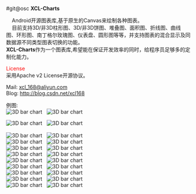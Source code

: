 #git@osc
 <b>XCL-Charts</b>
 
 &nbsp;&nbsp;&nbsp;&nbsp;Android开源图表库,基于原生的Canvas来绘制各种图表。<br/>
&nbsp;&nbsp;&nbsp;&nbsp;目前支持3D/非3D柱形图、3D/非3D饼图、堆叠图、面积图、折线图、曲线图、环形图、南丁格尔玫瑰图、仪表盘、圆形图等等，并支持图表的混合显示及同数据源不同类型图表切换的功能。<br/>
  <b>XCL-Charts</b>作为一个图表库,希望能在保证开发效率的同时，给程序员足够多的定制化能力。 <br/>
 
 
 
 <font color ='red'>License</font><br/>
      采用Apache v2 License开源协议。<br/>
 
 Mail: xcl_168@aliyun.com <br/>
 Blog: http://blog.csdn.net/xcl168
 <br/>

 例图:
 <br/>
 <img src="http://img.blog.csdn.net/20140611213206921?watermark/2/text/aHR0cDovL2Jsb2cuY3Nkbi5uZXQveGNsMTY4/font/5a6L5L2T/fontsize/400/fill/I0JBQkFCMA==/dissolve/70/gravity/Center" alt="3D bar chart" />
  &nbsp;
  <img src="http://img.blog.csdn.net/20140611213233687?watermark/2/text/aHR0cDovL2Jsb2cuY3Nkbi5uZXQveGNsMTY4/font/5a6L5L2T/fontsize/400/fill/I0JBQkFCMA==/dissolve/70/gravity/Center" alt="3D bar chart" />
  <br/>
  
  <img src="http://img.blog.csdn.net/20140611213310468?watermark/2/text/aHR0cDovL2Jsb2cuY3Nkbi5uZXQveGNsMTY4/font/5a6L5L2T/fontsize/400/fill/I0JBQkFCMA==/dissolve/70/gravity/Center" alt="3D bar chart" />
  &nbsp;
 <img src="http://img.blog.csdn.net/20140611213335156?watermark/2/text/aHR0cDovL2Jsb2cuY3Nkbi5uZXQveGNsMTY4/font/5a6L5L2T/fontsize/400/fill/I0JBQkFCMA==/dissolve/70/gravity/Center" alt="3D bar chart" />
  <br/>
  
  <br/>
  <img src="http://img.blog.csdn.net/20140611213359250?watermark/2/text/aHR0cDovL2Jsb2cuY3Nkbi5uZXQveGNsMTY4/font/5a6L5L2T/fontsize/400/fill/I0JBQkFCMA==/dissolve/70/gravity/Center" alt="3D bar chart" />
&nbsp;
  <img src="http://img.blog.csdn.net/20140611213416625?watermark/2/text/aHR0cDovL2Jsb2cuY3Nkbi5uZXQveGNsMTY4/font/5a6L5L2T/fontsize/400/fill/I0JBQkFCMA==/dissolve/70/gravity/Center" alt="3D bar chart" />
  
   <br/>
   <img src="http://img.blog.csdn.net/20140611213451328?watermark/2/text/aHR0cDovL2Jsb2cuY3Nkbi5uZXQveGNsMTY4/font/5a6L5L2T/fontsize/400/fill/I0JBQkFCMA==/dissolve/70/gravity/Center" alt="3D bar chart" />
  &nbsp;
  <img src="http://img.blog.csdn.net/20140611213512890?watermark/2/text/aHR0cDovL2Jsb2cuY3Nkbi5uZXQveGNsMTY4/font/5a6L5L2T/fontsize/400/fill/I0JBQkFCMA==/dissolve/70/gravity/Center" alt="3D bar chart" />
  <br/>
  
  <img src="http://img.blog.csdn.net/20140611213603093?watermark/2/text/aHR0cDovL2Jsb2cuY3Nkbi5uZXQveGNsMTY4/font/5a6L5L2T/fontsize/400/fill/I0JBQkFCMA==/dissolve/70/gravity/Center" alt="3D bar chart" />
  &nbsp;
 <img src="http://img.blog.csdn.net/20140611213636640?watermark/2/text/aHR0cDovL2Jsb2cuY3Nkbi5uZXQveGNsMTY4/font/5a6L5L2T/fontsize/400/fill/I0JBQkFCMA==/dissolve/70/gravity/Center" alt="3D bar chart" />
  <br/>
  
  <img src="http://img.blog.csdn.net/20140611213655281?watermark/2/text/aHR0cDovL2Jsb2cuY3Nkbi5uZXQveGNsMTY4/font/5a6L5L2T/fontsize/400/fill/I0JBQkFCMA==/dissolve/70/gravity/Center" alt="3D bar chart" />
  &nbsp;
    <img src="http://img.blog.csdn.net/20140611213715609?watermark/2/text/aHR0cDovL2Jsb2cuY3Nkbi5uZXQveGNsMTY4/font/5a6L5L2T/fontsize/400/fill/I0JBQkFCMA==/dissolve/70/gravity/Center" alt="3D bar chart" />
  <br/>
  
  <img src="http://img.blog.csdn.net/20140611213735312?watermark/2/text/aHR0cDovL2Jsb2cuY3Nkbi5uZXQveGNsMTY4/font/5a6L5L2T/fontsize/400/fill/I0JBQkFCMA==/dissolve/70/gravity/Center" alt="3D bar chart" />
   &nbsp;
 <img src="http://img.blog.csdn.net/20140611213841375?watermark/2/text/aHR0cDovL2Jsb2cuY3Nkbi5uZXQveGNsMTY4/font/5a6L5L2T/fontsize/400/fill/I0JBQkFCMA==/dissolve/70/gravity/Center" alt="3D bar chart" />
 <br/>
 
   <img src="http://img.blog.csdn.net/20140611213901843?watermark/2/text/aHR0cDovL2Jsb2cuY3Nkbi5uZXQveGNsMTY4/font/5a6L5L2T/fontsize/400/fill/I0JBQkFCMA==/dissolve/70/gravity/Center" alt="3D bar chart" />
 &nbsp;
 <img src="http://img.blog.csdn.net/20140611213922187?watermark/2/text/aHR0cDovL2Jsb2cuY3Nkbi5uZXQveGNsMTY4/font/5a6L5L2T/fontsize/400/fill/I0JBQkFCMA==/dissolve/70/gravity/Center" alt="3D bar chart" />

 <br/>
 
  <img src="http://img.blog.csdn.net/20140611213949078?watermark/2/text/aHR0cDovL2Jsb2cuY3Nkbi5uZXQveGNsMTY4/font/5a6L5L2T/fontsize/400/fill/I0JBQkFCMA==/dissolve/70/gravity/Center" alt="3D bar chart" />
  &nbsp;
 <img src="http://img.blog.csdn.net/20140611214040453?watermark/2/text/aHR0cDovL2Jsb2cuY3Nkbi5uZXQveGNsMTY4/font/5a6L5L2T/fontsize/400/fill/I0JBQkFCMA==/dissolve/70/gravity/Center" alt="3D bar chart" />
 <br/>
 
  <img src="http://img.blog.csdn.net/20140611214102109?watermark/2/text/aHR0cDovL2Jsb2cuY3Nkbi5uZXQveGNsMTY4/font/5a6L5L2T/fontsize/400/fill/I0JBQkFCMA==/dissolve/70/gravity/Center" alt="3D bar chart" />
 &nbsp;
  <img src="http://img.blog.csdn.net/20140611214132625?watermark/2/text/aHR0cDovL2Jsb2cuY3Nkbi5uZXQveGNsMTY4/font/5a6L5L2T/fontsize/400/fill/I0JBQkFCMA==/dissolve/70/gravity/Center" alt="3D bar chart" />
 
<br/>
  
  <img src="http://img.blog.csdn.net/20140611214155312?watermark/2/text/aHR0cDovL2Jsb2cuY3Nkbi5uZXQveGNsMTY4/font/5a6L5L2T/fontsize/400/fill/I0JBQkFCMA==/dissolve/70/gravity/Center" alt="3D bar chart" />
  &nbsp;
 <img src="http://img.blog.csdn.net/20140611214208953?watermark/2/text/aHR0cDovL2Jsb2cuY3Nkbi5uZXQveGNsMTY4/font/5a6L5L2T/fontsize/400/fill/I0JBQkFCMA==/dissolve/70/gravity/Center" alt="3D bar chart" />
<br/>